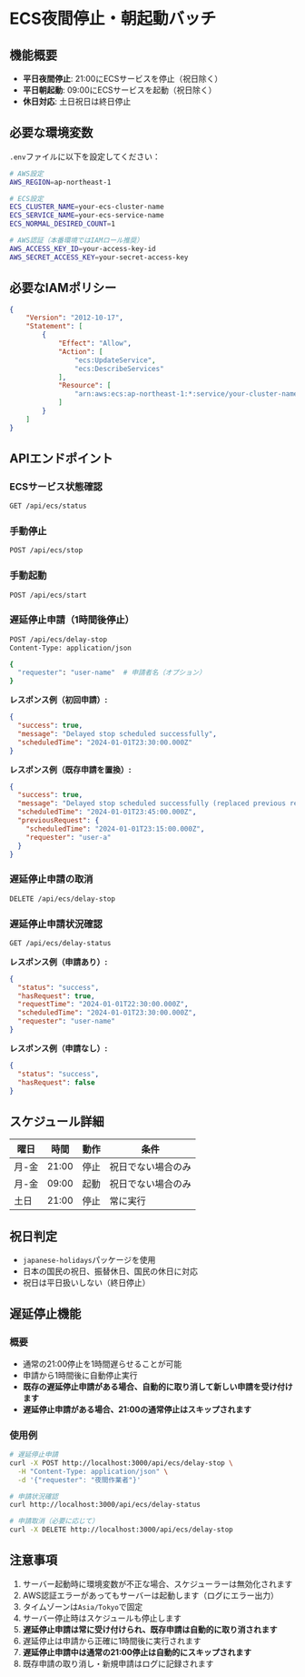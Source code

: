 # ECS夜間停止・朝起動バッチ

## 機能概要

- **平日夜間停止**: 21:00にECSサービスを停止（祝日除く）
- **平日朝起動**: 09:00にECSサービスを起動（祝日除く）
- **休日対応**: 土日祝日は終日停止

## 必要な環境変数

`.env`ファイルに以下を設定してください：

```bash
# AWS設定
AWS_REGION=ap-northeast-1

# ECS設定
ECS_CLUSTER_NAME=your-ecs-cluster-name
ECS_SERVICE_NAME=your-ecs-service-name
ECS_NORMAL_DESIRED_COUNT=1

# AWS認証（本番環境ではIAMロール推奨）
AWS_ACCESS_KEY_ID=your-access-key-id
AWS_SECRET_ACCESS_KEY=your-secret-access-key
```

## 必要なIAMポリシー

```json
{
    "Version": "2012-10-17",
    "Statement": [
        {
            "Effect": "Allow",
            "Action": [
                "ecs:UpdateService",
                "ecs:DescribeServices"
            ],
            "Resource": [
                "arn:aws:ecs:ap-northeast-1:*:service/your-cluster-name/your-service-name"
            ]
        }
    ]
}
```

## APIエンドポイント

### ECSサービス状態確認
```bash
GET /api/ecs/status
```

### 手動停止
```bash
POST /api/ecs/stop
```

### 手動起動
```bash
POST /api/ecs/start
```

### 遅延停止申請（1時間後停止）
```bash
POST /api/ecs/delay-stop
Content-Type: application/json

{
  "requester": "user-name"  # 申請者名（オプション）
}
```

**レスポンス例（初回申請）:**
```json
{
  "success": true,
  "message": "Delayed stop scheduled successfully",
  "scheduledTime": "2024-01-01T23:30:00.000Z"
}
```

**レスポンス例（既存申請を置換）:**
```json
{
  "success": true,
  "message": "Delayed stop scheduled successfully (replaced previous request scheduled for 2024-01-01T23:15:00.000Z)",
  "scheduledTime": "2024-01-01T23:45:00.000Z",
  "previousRequest": {
    "scheduledTime": "2024-01-01T23:15:00.000Z",
    "requester": "user-a"
  }
}
```

### 遅延停止申請の取消
```bash
DELETE /api/ecs/delay-stop
```

### 遅延停止申請状況確認
```bash
GET /api/ecs/delay-status
```

**レスポンス例（申請あり）:**
```json
{
  "status": "success",
  "hasRequest": true,
  "requestTime": "2024-01-01T22:30:00.000Z",
  "scheduledTime": "2024-01-01T23:30:00.000Z",
  "requester": "user-name"
}
```

**レスポンス例（申請なし）:**
```json
{
  "status": "success",
  "hasRequest": false
}
```

## スケジュール詳細

| 曜日 | 時間 | 動作 | 条件 |
|------|------|------|------|
| 月-金 | 21:00 | 停止 | 祝日でない場合のみ |
| 月-金 | 09:00 | 起動 | 祝日でない場合のみ |
| 土日 | 21:00 | 停止 | 常に実行 |

## 祝日判定

- `japanese-holidays`パッケージを使用
- 日本の国民の祝日、振替休日、国民の休日に対応
- 祝日は平日扱いしない（終日停止）

## 遅延停止機能

### 概要
- 通常の21:00停止を1時間遅らせることが可能
- 申請から1時間後に自動停止実行
- **既存の遅延停止申請がある場合、自動的に取り消して新しい申請を受け付けます**
- **遅延停止申請がある場合、21:00の通常停止はスキップされます**

### 使用例
```bash
# 遅延停止申請
curl -X POST http://localhost:3000/api/ecs/delay-stop \
  -H "Content-Type: application/json" \
  -d '{"requester": "夜間作業者"}'

# 申請状況確認
curl http://localhost:3000/api/ecs/delay-status

# 申請取消（必要に応じて）
curl -X DELETE http://localhost:3000/api/ecs/delay-stop
```

## 注意事項

1. サーバー起動時に環境変数が不正な場合、スケジューラーは無効化されます
2. AWS認証エラーがあってもサーバーは起動します（ログにエラー出力）
3. タイムゾーンは`Asia/Tokyo`で固定
4. サーバー停止時はスケジュールも停止します
5. **遅延停止申請は常に受け付けられ、既存申請は自動的に取り消されます**
6. 遅延停止は申請から正確に1時間後に実行されます
7. **遅延停止申請中は通常の21:00停止は自動的にスキップされます**
8. 既存申請の取り消し・新規申請はログに記録されます